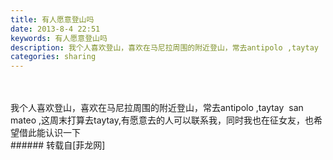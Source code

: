 ```yaml
---
title: 有人愿意登山吗
date: 2013-8-4 22:51
keywords: 有人愿意登山吗
description: 我个人喜欢登山，喜欢在马尼拉周围的附近登山，常去antipolo ,taytay  san mateo ,这周末打算去taytay,有愿意去的人可以联系我，同时我也在征女友，也希望借此能认识一下
categories: sharing
---
```

<td class="t_f" id="postmessage_31420">

<br/>
<br/>
我个人喜欢登山，喜欢在马尼拉周围的附近登山，常去antipolo ,taytay  san mateo ,这周末打算去taytay,有愿意去的人可以联系我，同时我也在征女友，也希望借此能认识一下<br/>
</td>
###### 转载自[菲龙网]